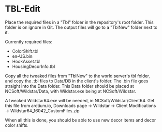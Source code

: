 # TBL-Edit

Place the required files in a "Tbl" folder in the repository's root folder. This folder is on ignore in Git. The output files will go to a "TblNew" folder next to it.

Currently required files:
- ColorShift.tbl
- en-US.bin
- HookAsset.tbl
- HousingDecorInfo.tbl

Copy all the tweaked files from "TblNew" to the world server's tbl folder, and copy the .tbl files to Data/DB in the client's folder. The .bin file goes straight into the Data folder.
This Data folder should be placed at NCSoft/Wildstar/Data, with Wildstar.exe being at NCSoft/Wildstar.

A tweaked Wildstar64.exe will be needed, in NCSoft/Wildstar/Client64. Get this file from arctium.io, Downloads page -> Wildstar -> Client Modifications -> Wildstar64_16042_CustomFiles.zip

When all this is done, you should be able to use new decor items and decor color shifts.
